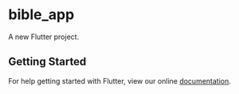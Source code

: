 # bible_app

A new Flutter project.

## Getting Started

For help getting started with Flutter, view our online
[documentation](https://flutter.io/).
